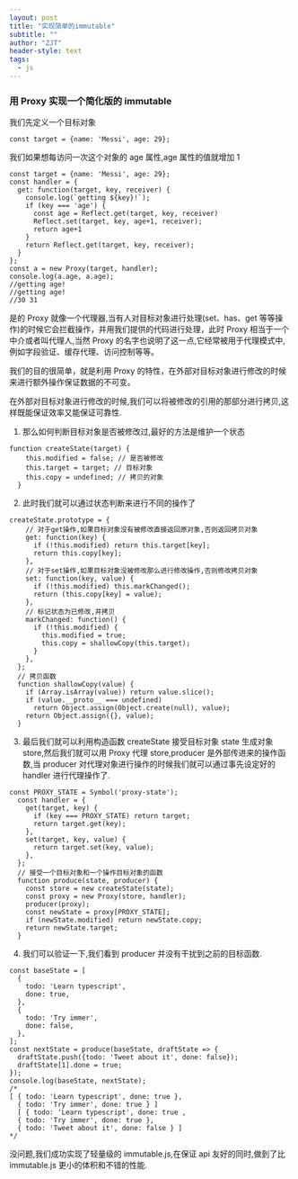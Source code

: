 ```yaml
---
layout: post
title: "实现简单的immutable"
subtitle: ""
author: "ZJT"
header-style: text
tags:
  - js
---
```


### 用 Proxy 实现一个简化版的 immutable

我们先定义一个目标对象

```
const target = {name: 'Messi', age: 29};

```

我们如果想每访问一次这个对象的 age 属性,age 属性的值就增加 1

```
const target = {name: 'Messi', age: 29};
const handler = {
  get: function(target, key, receiver) {
    console.log(`getting ${key}!`);
    if (key === 'age') {
      const age = Reflect.get(target, key, receiver)
      Reflect.set(target, key, age+1, receiver);
      return age+1
    }
    return Reflect.get(target, key, receiver);
  }
};
const a = new Proxy(target, handler);
console.log(a.age, a.age);
//getting age!
//getting age!
//30 31
```

是的 Proxy 就像一个代理器,当有人对目标对象进行处理(set、has、get 等等操作)的时候它会拦截操作，并用我们提供的代码进行处理，此时 Proxy 相当于一个中介或者叫代理人,当然 Proxy 的名字也说明了这一点,它经常被用于代理模式中,例如字段验证、缓存代理、访问控制等等。

我们的目的很简单，就是利用 Proxy 的特性，在外部对目标对象进行修改的时候来进行额外操作保证数据的不可变。

在外部对目标对象进行修改的时候,我们可以将被修改的引用的那部分进行拷贝,这样既能保证效率又能保证可靠性.

1. 那么如何判断目标对象是否被修改过,最好的方法是维护一个状态

```
function createState(target) {
    this.modified = false; // 是否被修改
    this.target = target; // 目标对象
    this.copy = undefined; // 拷贝的对象
  }
```

2. 此时我们就可以通过状态判断来进行不同的操作了

```
createState.prototype = {
    // 对于get操作,如果目标对象没有被修改直接返回原对象,否则返回拷贝对象
    get: function(key) {
      if (!this.modified) return this.target[key];
      return this.copy[key];
    },
    // 对于set操作,如果目标对象没被修改那么进行修改操作,否则修改拷贝对象
    set: function(key, value) {
      if (!this.modified) this.markChanged();
      return (this.copy[key] = value);
    },
    // 标记状态为已修改,并拷贝
    markChanged: function() {
      if (!this.modified) {
        this.modified = true;
        this.copy = shallowCopy(this.target);
      }
    },
  };
  // 拷贝函数
  function shallowCopy(value) {
    if (Array.isArray(value)) return value.slice();
    if (value.__proto__ === undefined)
      return Object.assign(Object.create(null), value);
    return Object.assign({}, value);
  }
```

3. 最后我们就可以利用构造函数 createState 接受目标对象 state 生成对象 store,然后我们就可以用 Proxy 代理 store,producer 是外部传进来的操作函数,当 producer 对代理对象进行操作的时候我们就可以通过事先设定好的 handler 进行代理操作了.

```
const PROXY_STATE = Symbol('proxy-state');
  const handler = {
    get(target, key) {
      if (key === PROXY_STATE) return target;
      return target.get(key);
    },
    set(target, key, value) {
      return target.set(key, value);
    },
  };
  // 接受一个目标对象和一个操作目标对象的函数
  function produce(state, producer) {
    const store = new createState(state);
    const proxy = new Proxy(store, handler);
    producer(proxy);
    const newState = proxy[PROXY_STATE];
    if (newState.modified) return newState.copy;
    return newState.target;
  }
```

4. 我们可以验证一下,我们看到 producer 并没有干扰到之前的目标函数.

```
const baseState = [
  {
    todo: 'Learn typescript',
    done: true,
  },
  {
    todo: 'Try immer',
    done: false,
  },
];
const nextState = produce(baseState, draftState => {
  draftState.push({todo: 'Tweet about it', done: false});
  draftState[1].done = true;
});
console.log(baseState, nextState);
/*
[ { todo: 'Learn typescript', done: true },
  { todo: 'Try immer', done: true } ]
  [ { todo: 'Learn typescript', done: true ,
  { todo: 'Try immer', done: true },
  { todo: 'Tweet about it', done: false } ]
*/
```

没问题,我们成功实现了轻量级的 immutable.js,在保证 api 友好的同时,做到了比 immutable.js 更小的体积和不错的性能.
